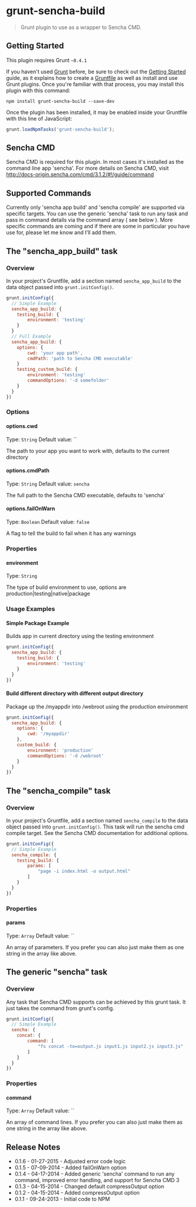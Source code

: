 # grunt-sencha-build

> Grunt plugin to use as a wrapper to Sencha CMD.

## Getting Started
This plugin requires Grunt `~0.4.1`

If you haven't used [Grunt](http://gruntjs.com/) before, be sure to check out the [Getting Started](http://gruntjs.com/getting-started) guide, as it explains how to create a [Gruntfile](http://gruntjs.com/sample-gruntfile) as well as install and use Grunt plugins. Once you're familiar with that process, you may install this plugin with this command:

```shell
npm install grunt-sencha-build --save-dev
```

Once the plugin has been installed, it may be enabled inside your Gruntfile with this line of JavaScript:

```js
grunt.loadNpmTasks('grunt-sencha-build');
```

## Sencha CMD
Sencha CMD is required for this plugin.  In most cases it's installed as the command line app 'sencha'.  For more details on Sencha CMD, visit http://docs-origin.sencha.com/cmd/3.1.2/#!/guide/command

## Supported Commands
Currently only 'sencha app build' and 'sencha compile' are supported via specific targets.  You can use the generic 'sencha' task to run any task and pass in command details via the command array ( see below ).  More specific commands are coming and if there are some in particular you have use for, please let me know and I'll add them.

## The "sencha_app_build" task

### Overview
In your project's Gruntfile, add a section named `sencha_app_build` to the data object passed into `grunt.initConfig()`.

```js
grunt.initConfig({
  // Simple Example
  sencha_app_build: {
    testing_build: {
    	environment: 'testing'
	}
  }
  // Full Example
  sencha_app_build: {
  	options: {
  		cwd: 'your app path',
  		cmdPath: 'path to Sencha CMD executable'
  	}
  	testing_custom_build: {
  		environment: 'testing'
  		commandOptions: '-d somefolder'
  	}
  }
})
```

### Options

#### options.cwd
Type: `String`
Default value: ``

The path to your app you want to work with, defaults to the current directory

#### options.cmdPath
Type: `String`
Default value: `sencha`

The full path to the Sencha CMD executable, defaults to 'sencha'

#### options.failOnWarn
Type: `Boolean`
Default value: `false`

A flag to tell the build to fail when it has any warnings

### Properties

#### environment
Type: `String`

The type of build environment to use, options are production|testing|native|package

### Usage Examples

#### Simple Package Example
Builds app in current directory using the testing environment
```js
grunt.initConfig({
  sencha_app_build: {
    testing_build: {
		environment: 'testing'
	}
  }
})
```

#### Build different directory with different output directory
Package up the /myappdir into /webroot using the production environment
```js
grunt.initConfig({
  sencha_app_build: {
    options: {
    	cwd: '/myappdir'
    },
    custom_build: {
		environment: 'production'
        commandOptions: '-d /webroot'
	}
  }
})
```

## The "sencha_compile" task

### Overview
In your project's Gruntfile, add a section named `sencha_compile` to the data object passed into `grunt.initConfig()`.  This task will run the sencha cmd compile target.  See the Sencha CMD documentation for additional options.

```js
grunt.initConfig({
  // Simple Example
  sencha_compile: {
    testing_build: {
        params: [
            "page -i index.html -o output.html"
        ]
	}
  }
})
```

### Properties

#### params
Type: `Array`
Default value: ``

An array of parameters.  If you prefer you can also just make them as one string in the array like above.

## The generic "sencha" task

### Overview
Any task that Sencha CMD supports can be achieved by this grunt task. It just takes the command from grunt's config.

```js
grunt.initConfig({
  // Simple Example
  sencha: {
    concat: {
        command: [
            "fs concat -to=output.js input1.js input2.js input3.js"
        ]
	}
  }
})
```

### Properties

#### command
Type: `Array`
Default value: ``

An array of command lines.  If you prefer you can also just make them as one string in the array like above.


## Release Notes
* 0.1.6 - 01-27-2015 - Adjusted error code logic
* 0.1.5 - 07-09-2014 - Added failOnWarn option
* 0.1.4 - 04-17-2014 - Added generic 'sencha' command to run any command, improved error handling, and support for Sencha CMD 3
* 0.1.3 - 04-15-2014 - Changed default compressOutput option
* 0.1.2 - 04-15-2014 - Added compressOutput option
* 0.1.1 - 09-24-2013 - Initial code to NPM